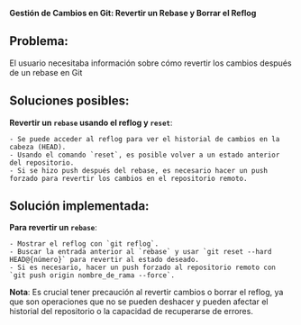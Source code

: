**Gestión de Cambios en Git: Revertir un Rebase y Borrar el Reflog**

## Problema:

El usuario necesitaba información sobre cómo revertir los cambios después de un rebase en Git

## Soluciones posibles:

 **Revertir un `rebase` usando el reflog y `reset`**:

    - Se puede acceder al reflog para ver el historial de cambios en la cabeza (HEAD).
    - Usando el comando `reset`, es posible volver a un estado anterior del repositorio.
    - Si se hizo push después del rebase, es necesario hacer un push forzado para revertir los cambios en el repositorio remoto.

## Solución implementada:

**Para revertir un `rebase`**:

    - Mostrar el reflog con `git reflog`.
    - Buscar la entrada anterior al `rebase` y usar `git reset --hard HEAD@{número}` para revertir al estado deseado.
    - Si es necesario, hacer un push forzado al repositorio remoto con `git push origin nombre_de_rama --force`.

**Nota**: Es crucial tener precaución al revertir cambios o borrar el reflog, ya que son operaciones que no se pueden deshacer y pueden afectar el historial del repositorio o la capacidad de recuperarse de errores.